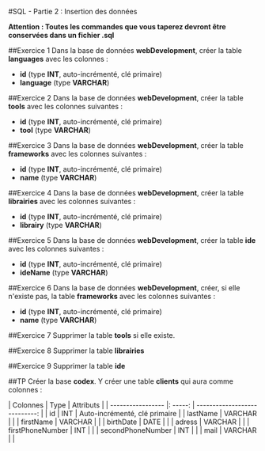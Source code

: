 #SQL - Partie 2 : Insertion des données

**Attention : Toutes les commandes que vous taperez devront être conservées dans un fichier .sql**

##Exercice 1
Dans la base de données **webDevelopment**, créer la table **languages** avec les colonnes :
- **id** (type **INT**, auto-incrémenté, clé primaire)
- **language** (type **VARCHAR**)

##Exercice 2
Dans la base de données **webDevelopment**, créer la table **tools** avec les colonnes suivantes :
- **id** (type **INT**, auto-incrémenté, clé primaire)
- **tool** (type **VARCHAR**)

##Exercice 3
Dans la base de données **webDevelopment**, créer la table **frameworks** avec les colonnes suivantes :
- **id** (type **INT**, auto-incrémenté, clé primaire)
- **name** (type **VARCHAR**)

##Exercice 4
Dans la base de données **webDevelopment**, créer la table **librairies** avec les colonnes suivantes :
- **id** (type **INT**, auto-incrémenté, clé primaire)
- **librairy** (type **VARCHAR**)

##Exercice 5
Dans la base de données **webDevelopment**, créer la table **ide** avec les colonnes suivantes :
- **id** (type **INT**, auto-incrémenté, clé primaire)
- **ideName** (type **VARCHAR**)

##Exercice 6
Dans la base de données **webDevelopment**, créer, si elle n'existe pas, la table **frameworks** avec les colonnes suivantes :
- **id** (type **INT**, auto-incrémenté, clé primaire)
- **name** (type **VARCHAR**)

##Exercice 7
Supprimer la table **tools** si elle existe.

##Exercice 8
Supprimer la table **librairies**

##Exercice 9
Supprimer la table **ide**

##TP
Créer la base **codex**. Y créer une table **clients** qui aura comme colonnes :

| Colonnes          | Type    | Attributs                     |
| ----------------- |: -----: | ----------------------------: |
| id                | INT     | Auto-incrémenté, clé primaire |
| lastName          | VARCHAR |                               |
| firstName         | VARCHAR |                               |
| birthDate         | DATE    |                               |
| adress            | VARCHAR |                               |
| firstPhoneNumber  | INT     |                               |
| secondPhoneNumber | INT     |                               |
| mail              | VARCHAR |                               |
